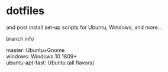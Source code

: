<h1/>dotfiles</h1> and post install set-up scripts for Ubuntu, Windows, and more...

<p/>branch info</p>
master:           Ubuntu+Gnome <br>
windows:          Windows 10 1809+ <br>
ubuntu-apt-fast:  Ubuntu (all flavors) <br>
